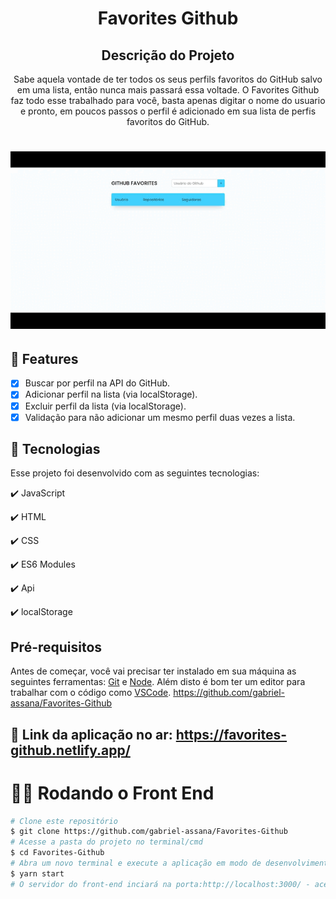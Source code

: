 <h1 align="center">
  Favorites Github
</h1>

<h2 align="center" >Descrição do Projeto</h2>
<p align="center">
   Sabe aquela vontade de ter todos os seus perfils favoritos do GitHub salvo em uma lista, então nunca mais passará essa voltade. O Favorites Github faz todo esse trabalhado para você, basta apenas digitar o nome do usuario e pronto, em poucos passos o perfil é adicionado em sua lista de perfis favoritos do GitHub.
</p>

<h1 align="center">
  <img alt="logo" title="#logo" src="assets/favorites.gif" />
</h1>

## 🔎 Features

- [x] Buscar por perfil na API do GitHub.
- [x] Adicionar perfil na lista (via localStorage).
- [x] Excluir perfil da lista (via localStorage).
- [x] Validação para não adicionar um mesmo perfil duas vezes a lista.

## :rocket: Tecnologias

Esse projeto foi desenvolvido com as seguintes tecnologias:

✔️ JavaScript

✔️ HTML

✔️ CSS

✔️ ES6 Modules

✔️ Api

✔️ localStorage

<h2>Pré-requisitos</h2>

Antes de começar, você vai precisar ter instalado em sua máquina as seguintes ferramentas:
[Git](https://git-scm.com) e [Node](https://nodejs.org/pt-br/).
Além disto é bom ter um editor para trabalhar com o código como [VSCode](https://code.visualstudio.com/).
 https://github.com/gabriel-assana/Favorites-Github

## 🔗 Link da aplicação no ar: https://favorites-github.netlify.app/

# 👨‍💻 Rodando o Front End

```bash
# Clone este repositório
$ git clone https://github.com/gabriel-assana/Favorites-Github
# Acesse a pasta do projeto no terminal/cmd
$ cd Favorites-Github
# Abra um novo terminal e execute a aplicação em modo de desenvolvimento
$ yarn start
# O servidor do front-end inciará na porta:http://localhost:3000/ - acesse <http://localhost:3000/>
